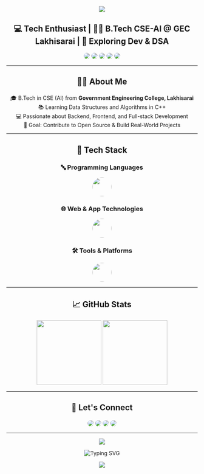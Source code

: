 <!-- Profile Banner -->
<p align="center">
  <img src="https://capsule-render.vercel.app/api?type=waving&color=0abde3&height=200&section=header&text=Hi,%20I'm%20Shashi%20Kant%20Singh!&fontSize=40&fontColor=ffffff" />
</p>

<!-- Profile Summary -->
<h2 align="center">💻 Tech Enthusiast | 👨‍🎓 B.Tech CSE-AI @ GEC Lakhisarai | 🚀 Exploring Dev & DSA</h2>

<p align="center">
  <a href="mailto:shashikantsinghofficial@gmail.com"><img src="https://img.shields.io/badge/-Gmail-D14836?style=for-the-badge&logo=gmail&logoColor=white" style="border-radius: 50%;"></a>
  <a href="https://www.linkedin.com/in/shashi-kant-singh"><img src="https://img.shields.io/badge/-LinkedIn-0077B5?style=for-the-badge&logo=linkedin&logoColor=white" style="border-radius: 50%;"></a>
  <a href="https://github.com/shashikant1202"><img src="https://img.shields.io/badge/-GitHub-181717?style=for-the-badge&logo=github&logoColor=white" style="border-radius: 50%;"></a>
  <a href="https://x.com/shashikant_1202"><img src="https://img.shields.io/badge/-X-000000?style=for-the-badge&logo=twitter&logoColor=white" style="border-radius: 50%;"></a>
  <a href="https://instagram.com/shashikant_1202"><img src="https://img.shields.io/badge/-Instagram-E4405F?style=for-the-badge&logo=instagram&logoColor=white" style="border-radius: 50%;"></a>
</p>

---

## <p align="center">👨‍💻 About Me</p>

<p align="center">
🎓 B.Tech in CSE (AI) from <strong>Government Engineering College, Lakhisarai</strong><br>
📚 Learning Data Structures and Algorithms in C++<br>
💻 Passionate about Backend, Frontend, and Full-stack Development<br>
🎯 Goal: Contribute to Open Source & Build Real-World Projects
</p>

---

## <p align="center">🧠 Tech Stack</p>

### <p align="center">🔤 Programming Languages</p>

<p align="center">
  <img src="https://skillicons.dev/icons?i=c,cpp,python,js" height="50" style="border-radius: 50%;" />
</p>

### <p align="center">🌐 Web & App Technologies</p>

<p align="center">
  <img src="https://skillicons.dev/icons?i=html,css,react" height="50" style="border-radius: 50%;" />
</p>

### <p align="center">🛠️ Tools & Platforms</p>

<p align="center">
  <img src="https://skillicons.dev/icons?i=git,github,vscode,linux" height="50" style="border-radius: 50%;" />
</p>

---

## <p align="center">📈 GitHub Stats</p>

<p align="center">
  <img src="https://github-readme-stats.vercel.app/api?username=shashikant1202&show_icons=true&theme=tokyonight&count_private=true" height="170" />
  <img src="https://github-readme-streak-stats.herokuapp.com/?user=shashikant1202&theme=tokyonight" height="170" />
</p>

---

## <p align="center">🤝 Let's Connect</p>

<p align="center">
  <a href="https://x.com/shashikant_1202"><img src="https://img.shields.io/badge/X-000000?style=for-the-badge&logo=twitter&logoColor=white" style="border-radius: 50%;"></a>
  <a href="https://instagram.com/shashikant_1202"><img src="https://img.shields.io/badge/Instagram-E4405F?style=for-the-badge&logo=instagram&logoColor=white" style="border-radius: 50%;"></a>
  <a href="https://github.com/shashikant1202"><img src="https://img.shields.io/badge/GitHub-181717?style=for-the-badge&logo=github&logoColor=white" style="border-radius: 50%;"></a>
  <a href="https://www.linkedin.com/in/shashi-kant-singh"><img src="https://img.shields.io/badge/LinkedIn-0077B5?style=for-the-badge&logo=linkedin&logoColor=white" style="border-radius: 50%;"></a>
</p>

---

<!-- Footer Animation -->
<p align="center">
  <img src="https://capsule-render.vercel.app/api?type=waving&color=0abde3&height=150&section=footer&text=Talk%20is%20cheap.%20Show%20me%20the%20code.%20%E2%80%94%20Linus%20Torvalds&fontColor=ffffff&fontSize=16" />
</p>



<!-- Final Footer Combo -->
<p align="center">
  <img src="https://readme-typing-svg.demolab.com?font=Fira+Code&duration=3000&pause=1000&center=true&vCenter=true&width=435&lines=Thanks+for+visiting+my+profile!;Keep+Building+🚀;Happy+Coding!+💻" alt="Typing SVG" />
</p>

<p align="center">
  <img src="https://komarev.com/ghpvc/?username=shashikant1202&label=Profile+Visitors&color=blueviolet&style=flat" />
</p>


